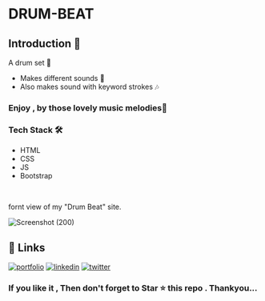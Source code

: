 # DRUM-BEAT

<h2> Introduction 👋</h2>
A drum set 🥁

<ul>
  
  <li>
  Makes different sounds 🎵
  </li>
 <li>
  Also makes sound with keyword strokes 🎶
  </li>
 
  </ul>
  
  <h3> Enjoy , by those lovely music melodies💖
</h3>

   
  <h3>Tech Stack 🛠</h3>
  <ul>
    <li>HTML</li>
        <li>CSS</li>
        <li>JS</li>
    <li>Bootstrap</li>
  </ul>
  <br>

<p> fornt view of my "Drum Beat" site. </p>



![Screenshot (200)](https://user-images.githubusercontent.com/69325431/143395146-5794d599-002d-4e11-9f2f-0b4dd92bb442.png)




## 🔗 Links
[![portfolio](https://img.shields.io/badge/my_portfolio-000?style=for-the-badge&logo=ko-fi&logoColor=white)](https://meeta.dns.army/)
[![linkedin](https://img.shields.io/badge/linkedin-0A66C2?style=for-the-badge&logo=linkedin&logoColor=white)](https://www.linkedin.com/in/meeta-haldar-601b41203/?locale=en_US)
[![twitter](https://img.shields.io/badge/twitter-1DA1F2?style=for-the-badge&logo=twitter&logoColor=white)](https://twitter.com/Meeta_boss)

  
  <h3> If you like it , Then don't forget to Star ⭐ this repo . Thankyou... </h3>
